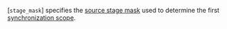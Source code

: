 [`stage_mask`] specifies the [source
stage mask](https://www.khronos.org/registry/vulkan/specs/1.3-extensions/html/vkspec.html#synchronization-pipeline-stages) used to determine the first
[synchronization scope](https://www.khronos.org/registry/vulkan/specs/1.3-extensions/html/vkspec.html#synchronization-dependencies-scopes).